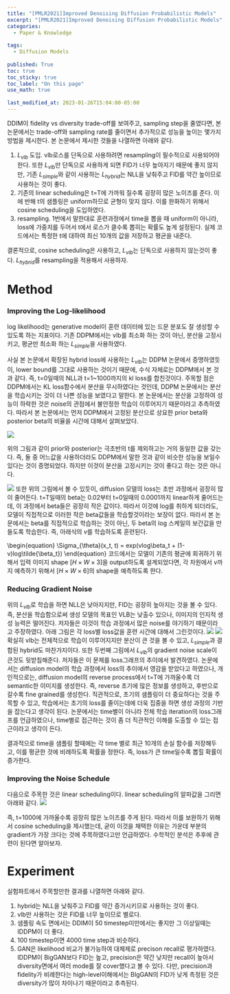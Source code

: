 ```yaml
---
title: "[PMLR2021]Improved Denoising Diffusion Probabilistic Models"
excerpt: "[PMLR2021]Improved Denoising Diffusion Probabilistic Models"
categories:
  - Paper & Knowledge
  
tags:
  - Diffusion Models
 
published: True
toc: true
toc_sticky: true
toc_label: "On this page"
use_math: true
    
last_modified_at: 2023-01-26T15:04:00-05:00
---
```


DDIM이 fidelity vs diversity trade-off를 보여주고, sampling step을 줄였다면, 본 논문에서는 trade-off와 sampling rate를 줄이면서 추가적으로 성능을 높이는 몇가지 방법을 제시한다. 본 논문에서 제시한 것들을 나열하면 아래와 같다.

1. $L_{vlb}$ 도입. vlb로스를 단독으로 사용하려면 resampling이 필수적으로 사용되어야한다. 또한 $L_{vlb}$만 단독으로 사용하게 되면 FID가 너무 높아지기 때문에 좋지 않지만, 기존 $L_{simple}$와 같이 사용하는 $L_{hybrid}$는 NLL을 낮춰주고 FID를 약간 높이므로 사용하는 것이 좋다.
2. 기존의 linear scheduling은 t=T에 가까워 질수록 굉장히 많은 노이즈를 준다. 이에 반해 t의 샘플링은 uniform하므로 균형이 맞지 않다. 이를 완화하기 위해서 cosine scheduling을 도입하였다. 
3. resampling. 1번에서 말한대로 훈련과정에서 time을 뽑을 때 uniform이 아니라, loss에 가중치를 두어서 t에서 로스가 클수록 뽑히는 확률도 높게 설정된다. 실제 코드에서는 특정한 t에 대하여 최신 10개의 값을 저장하고 평균을 내준다. 

결론적으로, cosine scheduling은 사용하고, $L_{vlb}$는 단독으로 사용하지 않는것이 좋다. $L_{hybrid}$를 resampling을 적용해서 사용하자. 

# Method

### Improving the Log-likelihood
log likelihood는 generative model이 훈련 데이터에 있는 드문 분포도 잘 생성할 수 있도록 하는 지표이다. 기존 DDPM에서는 vlb를 최소화 하는 것이 아닌, 분산을 고정시키고, 평균만 최소화 하는 $L_{simple}$을 사용하였다. 

사실 본 논문에서 확장된 hybrid loss에 사용하는 $L_{vlb}$는 DDPM 논문에서 증명하였듯이, lower bound를 그대로 사용하는 것이기 때문에, 수식 자체로는 DDPM에서 본 것과 같다. 즉, t=0일때의 NLL과 t=1~1000까지의 kl loss를 합친것이다. 주목할 점은 DDPM에서는 KL loss함수에서 분산을 무시하였다는 것인데, DDPM 논문에서는 분산을 학습시키는 것이 더 나쁜 성능을 보였다고 말한다. 본 논문에서는 분산을 고정하여 성능이 하락한 것은 noise의 관점에서 불안정한 학습이 이루어지기 때문이라고 추측하였다. 따라서 본 논문에서는 먼저 DDPM에서 고정된 분산으로 상요한 prior beta와 posterior beta의 비율을 시간에 대해서 살펴보았다.  

![](/assets/images/2023-01-26-IDDPM/1.PNG)

위의 그림과 같이 prior와 posterior는 극초반의 t를 제외하고는 거의 동일한 값을 갖는다. 즉, 둘 중 어느값을 사용하더라도 DDPM에서 말한 것과 같이 비슷한 성능을 보일수 있다는 것이 증명되었다. 하지만 이것이 분산을 고정시키는 것이 좋다고 하는 것은 아니다. 

![](/assets/images/2023-01-26-IDDPM/2.PNG)
또한 위의 그림에서 볼 수 있듯이, diffusion 모델의 loss는 초반 과정에서 굉장히 많이 줄어든다. t=T일때의 beta는 0.02부터 t=0일때의 0.0001까지 linear하게 줄어드는데, 이 과정에서 beta들은 굉장히 작은 값이다. 따라서 이것에 log를 취하게 되더라도, 모델이 직접적으로 이러한 작은 beta값들을 학습할것이라는 보장이 없다. 따라서 본 논문에서는 beta를 직접적으로 학습하는 것이 아닌, 두 beta의 log 스케일의 보간값을 만들도록 학습한다. 즉, 아래식의 $v$를 학습하도록 훈련된다. 

\begin{equation}
\Sigma_{\theta}(x_t, t) = exp(vlog\beta_t + (1-v)log\tilde{\beta_t})
\end{equation}
코드에서는 모델이 기존의 평균에 회귀하기 위해서 입력 이미지 shape $[H \times W \times 3]$을 output하도록 설계되었다면, 각 차원에서 $v$까지 예측하기 위해서 $[H \times W \times 6]$의 shape을 예측하도록 한다. 

###  Reducing Gradient Noise
위의 $L_{vlb}$로 학습을 하면 NLL은 낮아지지만, FID는 굉장히 높아지는 것을 볼 수 있다. 즉, 분산을 학습함으로써 생성 모델의 목표인 VLB는 낮출수 있으나, 이미지의 인지적 생성 능력은 떨어진다. 저자들은 이것이 학습 과정에서 많은 noise를 야기하기 때문이라고 주장하였다. 아래 그림은 각 loss별 loss값을 훈련 시간에 대해서 그린것이다. 
![](/assets/images/2023-01-26-IDDPM/4.PNG)
![](/assets/images/2023-01-26-IDDPM/5.PNG)
확실히 vlb는 전체적으로 학습이 이루어지지만 분산이 큰 것을 볼 수 있고, $L_{simple}$과 결합된 hybrid도 마찬가지이다. 또한 두번째 그림에서 $L_{vlb}$의 gradient noise scale이 큰것도 뒷받침해준다. 저자들은 이 문제를 loss그래프의 추이에서 발견하였다. 논문에서는 diffusion model의 학습 과정에서 loss의 추이에서 영감을 받았다고 하였으나, 개인적으로는, diffusion model의 reverse process에서 t=T에 가까울수록 더 semantic한 이미지를 생성한다. 즉, reverse 초기에 많은 정보를 생성하고, 후반으로 갈수록 fine grained를 생성한다. 직관적으로, 초기의 샘플링이 더 중요하다는 것을 주목할 수 있고, 학습에서는 초기의 loss를 줄이는데에 더욱 집중을 하면 생성 과정의 기반을 잡는다고 생각이 된다. 논문에서는 time별이 아니라 전체 학습 iteration의 loss그래프를 언급하였으나, time별로 접근하는 것이 좀 더 직관적인 이해를 도출할 수 있는 접근이라고 생각이 든다. 

결과적으로 time을 샘플링 할때에는 각 time 별로 최근 10개의 손실 함수를 저장해두고, 이를 평균한 것에 비례하도록 확률을 정한다. 즉, loss가 큰 time일수록 뽑힐 확률이 증가한다. 

### Improving the Noise Schedule
다음으로 주목한 것은 linear scheduling이다. linear scheduling의 알파값을 그리면 아래와 같다. 
![](/assets/images/2023-01-26-IDDPM/3.PNG)

즉, t=1000에 가까울수록 굉장히 많은 노이즈를 주게 된다. 따라서 이를 보완하기 위해서 cosine scheduling을 제시했는데, 굳이 이것을 채택한 이유는 가운데 부분의 gradient가 가장 크다는 것에 주목하였다고만 언급하였다. 수학적인 분석은 추후에 관련이 된다면 알아보자. 

# Experiment
실험파트에서 주목할만한 결과를 나열하면 아래와 같다. 
1. hybrid는 NLL을 낮춰주고 FID를 약간 증가시키므로 사용하는 것이 좋다.
2. vlb만 사용하는 것은 FID를 너무 높이므로 별로다.
3. 샘플링 속도 면에서는 DDIM이 50 timestep미만에서는 좋지만 그 이상일때는 IDDPM이 더 좋다. 
4. 100 timestep이면 4000 time step과 비슷하다. 
5. GAN은 likelihood 비교가 불가능하여 대체제로 precison recall로 평가하였다. IDDPM이 BigGAN보다 FID는 높고, precision은 약간 낮지만 recall이 높아서 diversity면에서 여러 mode를 잘 cover했다고 볼 수 있다. 다만, precision과 fidelity가 비례한다는 high-level이해에서는 BIgGAN의 FID가 낮게 측정된 것은 diversity가 많이 차이나기 때문이라고 추측된다.